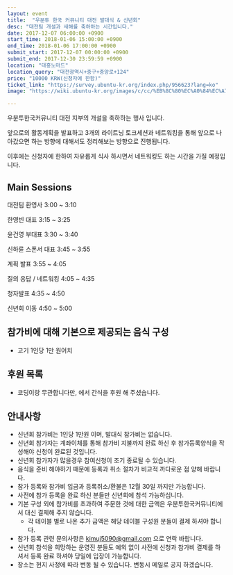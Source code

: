 ```yaml
---
layout: event
title:  "우분투 한국 커뮤니티 대전 발대식 & 신년회"
desc: "대전팀 개설과 새해를 축하하는 시간입니다."
date: 2017-12-07 06:00:00 +0900
start_time: 2018-01-06 15:00:00 +0900
end_time: 2018-01-06 17:00:00 +0900
submit_start: 2017-12-07 00:00:00 +0900
submit_end: 2017-12-30 23:59:59 +0900
location: "대흥노마드"
location_query: "대전광역시+중구+중앙로+124"
price: "10000 KRW(신청자에 한함)"
ticket_link: "https://survey.ubuntu-kr.org/index.php/956623?lang=ko"
image: "https://wiki.ubuntu-kr.org/images/c/cc/%EB%8C%80%EC%A0%84%EC%A7%80%EC%97%AD%EC%9A%B0%EB%B6%84%ED%88%AC%EB%AA%A8%EC%9E%84%EB%A1%9C%EA%B3%A0.png"

---
```


우분투한국커뮤니티 대전 지부의 개설을 축하하는 행사 입니다.

앞으로의 활동계획을 발표하고 3개의 라이트닝 토크세션과 네트워킹을 통해 앞으로 나아갔으면
하는 방향에 대해서도 정리해보는 방향으로 진행됩니다.

이후에는 신청자에 한하여 자유롭게 식사 하시면서 네트워킹도 하는 시간을 가질 예정입니다.


## Main Sessions
대전팀 환영사       3:00 ~ 3:10

한영빈 대표          3:15 ~ 3:25 

윤건영 부대표 		  3:30 ~ 3:40 

신하륜 스폰서 대표 		3:45 ~ 3:55

계획 발표					3:55 ~ 4:05

질의 응답 / 네트워킹		4:05 ~ 4:35

청자발표					4:35 ~ 4:50

신년회 이동					4:50 ~ 5:00


## 참가비에 대해 기본으로 제공되는 음식 구성
- 고기 1인당 1만 원어치

## 후원 목록
- 코딩이랑 무관합니다만, 에서 간식을 후원 해 주셨습니다.

## 안내사항
- 신년회 참가비는 1인당 1만원 이며, 발대식 참가비는 없습니다.
- 신년회 참가자는 계좌이체를 통해 참가비 지불까지 완료 하신 후 참가등록양식을 작성해야 신청이 완료된 것입니다.
- 신년회 참가자가 많을경우 참여신청이 조기 종료될 수 있습니다.
- 음식을 준비 해야하기 때문에 등록과 취소 절차가 비교적 까다로운 점 양해 바랍니다.
- 참가 등록와 참가비 입금과 등록취소/환불은 12월 30일 까지만 가능합니다.
- 사전에 참가 등록을 완료 하신 분들만 신년회에 참석 가능하십니다.
- 기본 구성 외에 참가비를 초과하여 주문한 것에 대한 금액은 우분투한국커뮤니티에서 대신 결제해 주지 않습니다.
  - 각 테이블 별로 나온 추가 금액은 해당 테이블 구성원 분들이 결제 하셔야 합니다.
- 참가 등록 관련 문의사항은 kimuj5090@gmail.com 으로 연락 바랍니다.
- 신년회 참석을 희망하는 운영진 분들도 예외 없이 사전에 신청과 참가비 결제를 하셔서 등록 완료 하셔야 당일에 입장이 가능합니다.
- 장소는 현지 사정에 따라 변동 될 수 있습니다. 변동시 메일로 공지 하겠습니다.
